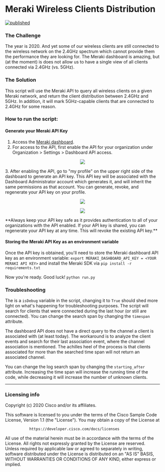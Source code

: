 # Meraki Wireless Clients Distribution
[![published](https://static.production.devnetcloud.com/codeexchange/assets/images/devnet-published.svg)](https://developer.cisco.com/codeexchange/github/repo/obrigg/meraki-channel-distribution)
### The Challenge

The year is 2020. And yet some of our wireless clients are still connected to the wireless network on the 2.4GHz spectrum which cannot provide them the performance they are looking for.
The Meraki dashboard is amazing, but (at the moment) is does not allow us to have a single view of all clients connected via 2.4GHz (vs. 5GHz).

### The Solution

This script will use the Meraki API to query all wireless clients on a given Meraki network, and return the client distribution between 2.4GHz and 5GHz.
In addition, it will mark 5GHz-capable clients that are connected to 2.4GHz for some reason.

### How to run the script:

#### Generate your Meraki API Key

1. Access the [Meraki dashboard](dashboard.meraki.com).
2. For access to the API, first enable the API for your organization under Organization > Settings > Dashboard API access.
<p align="center"><img src="img/org_settings.png"></p>
3. After enabling the API, go to "my profile" on the upper right side of the dashboard to generate an API key. This API key will be associated with the Dashboard Administrator account which generates it, and will inherit the same permissions as that account.  You can generate, revoke, and regenerate your API key on your profile.
<p align="center"><img src="img/my_profile.png"></p>
<p align="center"><img src="img/api_access.png"></p>
**Always keep your API key safe as it provides authentication to all of your organizations with the API enabled. If your API key is shared, you can regenerate your API key at any time. This will revoke the existing API key.**

#### Storing the Meraki API Key as an environment variable
Once the API key is obtained, you'll need to store the Meraki dashboard API key as an environment variable:
`export MERAKI_DASHBOARD_API_KEY = <YOUR MERAKI API KEY>`
and install the Meraki SDK via `pip install -r requirements.txt`

Now you're ready. Good luck!
`python run.py`

### Troubleshooting
The is a `isDebug` variable in the script, changing it to `True` should shed more light on what's happening for troubleshooting purposes.
The script will search for clients that were connected during the last hour (or still are connected). You can change the search span by changing the `timespan` attribute.

The dashboard API does not have a direct query to the channel a client is associated with (at least today). The workaround is to analyze the client events and search for their last association event, where the channel association is mentioned.
The achilles heel of the process is that clients associated for more than the searched time span will not return an associated channel.

You can change the log search span by changing the `starting_after` attribute. Increasing the time span will increase the running time of the code, while decreasing it will increase the number of unknown clients.

----
### Licensing info
Copyright (c) 2020 Cisco and/or its affiliates.

This software is licensed to you under the terms of the Cisco Sample
Code License, Version 1.1 (the "License"). You may obtain a copy of the
License at

               https://developer.cisco.com/docs/licenses

All use of the material herein must be in accordance with the terms of
the License. All rights not expressly granted by the License are
reserved. Unless required by applicable law or agreed to separately in
writing, software distributed under the License is distributed on an "AS
IS" BASIS, WITHOUT WARRANTIES OR CONDITIONS OF ANY KIND, either express
or implied.
